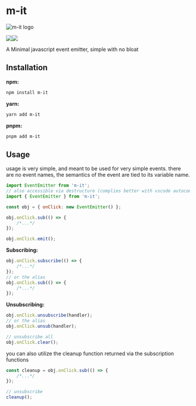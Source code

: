 # m-it

![m-it logo](https://github.com/LeRedditBro/m-it/blob/main/images/m-it.svg)

<p>
<img src="https://img.shields.io/badge/-No%20Dependencies%20%F0%9F%8D%83-brightgreen"/><img src="https://img.shields.io/bundlephobia/min/m-it"/>
</p>

A Minimal javascript event emitter, simple with no bloat

## Installation

**npm:**

```bash
npm install m-it
```

**yarn:**

```bash
yarn add m-it
```

**pnpm:**

```bash
pnpm add m-it
```

## Usage

usage is very simple, and meant to be used for very simple events.
there are no event names, the semantics of the event are tied to its variable name.

```js
import EventEmitter from 'm-it';
// also accessible via destructure (complies better with vscode autocomplete)
import { EventEmitter } from 'm-it';

const obj = { onClick: new EventEmitter() };

obj.onClick.sub(() => {
	/*...*/
});

obj.onClick.emit();
```

**Subscribing:**

```js
obj.onClick.subscribe(() => {
	/*...*/
});
// or the alias
obj.onClick.sub(() => {
	/*...*/
});
```

**Unsubscribing:**

```js
obj.onClick.unsubscribe(handler);
// or the alias
obj.onClick.unsub(handler);

// unsubscribe all
obj.onClick.clear();
```

you can also utilize the cleanup function returned via the subscription functions

```js
const cleanup = obj.onClick.sub(() => {
	/*...*/
});

// unsubscribe
cleanup();
```
